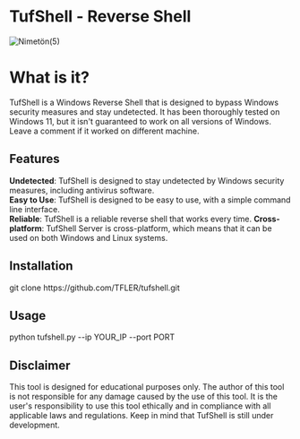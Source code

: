 # TufShell - Reverse Shell
![Nimetön(5)](https://user-images.githubusercontent.com/112339903/228006692-dbb18207-ad2b-4e0c-827f-77bc5c1e99a1.png)
<h1>What is it?</h1>
TufShell is a Windows Reverse Shell that is designed to bypass Windows security measures and stay undetected. It has been thoroughly tested on Windows 11, but it isn't guaranteed to work on all versions of Windows. Leave a comment if it worked on different machine.
<h2>Features</h2>
    <strong>Undetected</strong>: TufShell is designed to stay undetected by Windows security measures, including antivirus software.<br>
    <strong>Easy to Use</strong>: TufShell is designed to be easy to use, with a simple command line interface.<br>
    <strong>Reliable</strong>: TufShell is a reliable reverse shell that works every time.
    <strong>Cross-platform</strong>: TufShell Server is cross-platform, which means that it can be used on both Windows and Linux systems.
<h2>Installation</h2>
git clone https://github.com/TFLER/tufshell.git
<h2>Usage</h2>
python tufshell.py --ip YOUR_IP --port PORT
<h2>Disclaimer</h2>

This tool is designed for educational purposes only. The author of this tool is not responsible for any damage caused by the use of this tool. It is the user's responsibility to use this tool ethically and in compliance with all applicable laws and regulations. Keep in mind that TufShell is still under development.
